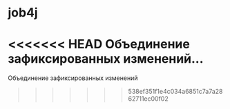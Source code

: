 # job4j

<<<<<<< HEAD
Объединение зафиксированных изменений...
=======
Объединение зафиксированных изменений
>>>>>>> 538ef351f1e4c034a6851c7a7a2862711ec00f02

